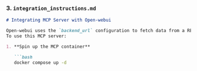 
### 3. `integration_instructions.md`

```markdown
# Integrating MCP Server with Open‑webui

Open‑webui uses the `backend_url` configuration to fetch data from a REST API.  
To use this MCP server:

1. **Spin up the MCP container**

   ```bash
   docker compose up -d
